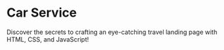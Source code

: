 # Car Service
Discover the secrets to crafting an eye-catching travel landing page with HTML, CSS, and JavaScript!
